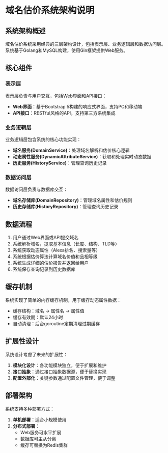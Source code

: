 # 域名估价系统架构说明

## 系统架构概述

域名估价系统采用经典的三层架构设计，包括表示层、业务逻辑层和数据访问层。系统基于Golang和MySQL构建，使用Gin框架提供Web服务。

## 核心组件

### 表示层

表示层负责与用户交互，包括Web界面和API接口：

- **Web界面**：基于Bootstrap 5构建的响应式界面，支持PC和移动端
- **API接口**：RESTful风格的API，支持第三方系统集成

### 业务逻辑层

业务逻辑层包含系统的核心功能实现：

- **域名服务(DomainService)**：处理域名解析和估价核心逻辑
- **动态属性服务(DynamicAttributeService)**：获取和处理实时动态数据
- **历史服务(HistoryService)**：管理查询历史记录

### 数据访问层

数据访问层负责与数据库交互：

- **域名存储库(DomainRepository)**：管理域名属性和估价规则
- **历史存储库(HistoryRepository)**：管理查询历史记录

## 数据流程

1. 用户通过Web界面或API提交域名
2. 系统解析域名，提取基本信息（长度、结构、TLD等）
3. 系统获取动态属性（Alexa排名、搜索量等）
4. 系统根据估价算法计算域名价值和品相等级
5. 系统生成详细的估价报告并返回给用户
6. 系统保存查询记录到历史数据库

## 缓存机制

系统实现了简单的内存缓存机制，用于缓存动态属性数据：

- 缓存结构：域名 -> 属性名 -> 属性值
- 缓存有效期：默认24小时
- 自动清理：后台goroutine定期清理过期缓存

## 扩展性设计

系统设计考虑了未来的扩展性：

1. **模块化设计**：各功能模块独立，便于扩展和维护
2. **接口抽象**：通过接口抽象数据源，便于替换实现
3. **配置外部化**：关键参数通过配置文件管理，便于调整

## 部署架构

系统支持多种部署方式：

1. **单机部署**：适合小规模使用
2. **分布式部署**：
   - Web服务可水平扩展
   - 数据库可主从分离
   - 缓存可替换为Redis集群
